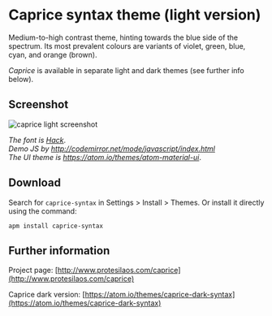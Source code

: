 # Caprice syntax theme (light version)

Medium-to-high contrast theme, hinting towards the blue side of the spectrum. Its most prevalent colours are variants of violet, green, blue, cyan, and orange (brown).

*Caprice* is available in separate light and dark themes (see further info below).

## Screenshot

![caprice light screenshot](https://raw.githubusercontent.com/protesilaos/prot16/master/caprice/img/caprice_light_sample.png)

*The font is [Hack](https://github.com/chrissimpkins/Hack)*.  
*Demo JS by http://codemirror.net/mode/javascript/index.html*  
*The UI theme is https://atom.io/themes/atom-material-ui*.

## Download

Search for `caprice-syntax` in Settings > Install > Themes. Or install it directly using the command:

```shell
apm install caprice-syntax
```

## Further information

Project page: [http://www.protesilaos.com/caprice](http://www.protesilaos.com/caprice)

Caprice dark version: [https://atom.io/themes/caprice-dark-syntax](https://atom.io/themes/caprice-dark-syntax)
